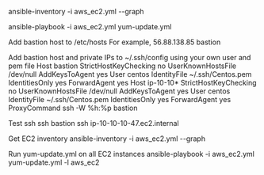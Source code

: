 ansible-inventory -i aws_ec2.yml --graph

ansible-playbook -i aws_ec2.yml yum-update.yml

Add bastion host to /etc/hosts
For example, 
56.88.138.85 bastion

Add bastion host and private IPs to ~/.ssh/config using your own user and pem file
Host bastion
    StrictHostKeyChecking no
    UserKnownHostsFile /dev/null
    AddKeysToAgent yes
    User centos
    IdentityFile ~/.ssh/Centos.pem
    IdentitiesOnly yes
    ForwardAgent yes
Host ip-10-10*
    StrictHostKeyChecking no
    UserKnownHostsFile /dev/null
    AddKeysToAgent yes
    User centos
    IdentityFile ~/.ssh/Centos.pem
    IdentitiesOnly yes
    ForwardAgent yes
    ProxyCommand ssh -W %h:%p bastion

Test ssh
ssh bastion
ssh ip-10-10-10-47.ec2.internal

Get EC2 inventory
ansible-inventory -i aws_ec2.yml --graph

Run yum-update.yml on all EC2 instances
ansible-playbook -i aws_ec2.yml yum-update.yml -l aws_ec2


